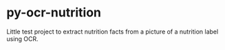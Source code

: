 # py-ocr-nutrition

Little test project to extract nutrition facts from a picture of a nutrition label using OCR.
